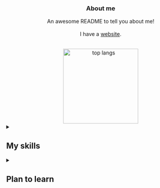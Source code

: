 <div align="center">
  <h3 align="center">About me</h3>

  <p align="center">
    An awesome README to tell you about me!
    <br/>
    <br/>
    I have a <a href="https://neutronnet.net/">website</a>.
  </p>
  <br/>
  <img align="center" height=200 alt="top langs" src="https://github-readme-stats-2-phimaster0303s-projects.vercel.app/api/top-langs?username=SiroxCW&theme=dark&border_radius=10px&CACHE_SECONDS=600&layout=donut" />
  <br/>
</div>

<details>
<summary><h2>My skills</h2></summary>
  
- Languages
  - [x] Python
  - [X] C#
  - [X] HTML
  - [X] CSS
  - [X] JavaScript
  - [X] Bash/Powershell/Batchfile
- Frameworks
  - [X] ReactJS
- Other
  - [X] InfluxDB
  - [X] MySQL
  - [X] SQLite
</details>
<details>
<summary><h2>Plan to learn</h2></summary>

- Languages
  - [ ] Swift
  - [ ] C++
- Frameworks
  - [ ] Unity
  - [ ] ElectronJS
- Other
  - [ ] Docker
</details>
